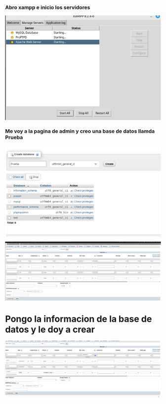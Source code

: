 
### Abro xampp e inicio los servidores

![alt text](image-3.png)

### Me voy a la pagina de admin y creo una base de datos llamda Prueba

![alt text](image.png)

![alt text](image-1.png)

# Pongo la informacion de la base de datos y le doy a crear

![alt text](image-2.png)